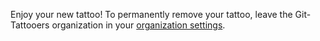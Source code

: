 Enjoy your new tattoo! To permanently remove your tattoo, leave the Git-Tattooers organization in your [organization settings](https://github.com/settings/organizations).<!-- {"uuid":"d0591297-de55-440a-b6fc-178894fa55f1", "dates":{"2020-01-19": 0, "2020-01-20": 0, "2020-01-21": 0, "2020-01-22": 0, "2020-01-23": 0, "2020-01-24": 0, "2020-01-25": 0, "2020-01-26": 0, "2020-01-27": 0, "2020-01-28": 5, "2020-01-29": 5, "2020-01-30": 5, "2020-01-31": 0, "2020-02-01": 0, "2020-02-02": 10, "2020-02-03": 10, "2020-02-04": 10, "2020-02-05": 10, "2020-02-06": 10, "2020-02-07": 10, "2020-02-08": 10, "2020-02-09": 0, "2020-02-10": 0, "2020-02-11": 0, "2020-02-12": 0, "2020-02-13": 0, "2020-02-14": 0, "2020-02-15": 0, "2020-02-16": 0, "2020-02-17": 0, "2020-02-18": 0, "2020-02-19": 0, "2020-02-20": 0, "2020-02-21": 0, "2020-02-22": 0, "2020-02-23": 0, "2020-02-24": 0, "2020-02-25": 0, "2020-02-26": 0, "2020-02-27": 0, "2020-02-28": 0, "2020-02-29": 0, "2020-03-01": 0, "2020-03-02": 0, "2020-03-03": 0, "2020-03-04": 0, "2020-03-05": 0, "2020-03-06": 0, "2020-03-07": 0, "2020-03-08": 0, "2020-03-09": 0, "2020-03-10": 0, "2020-03-11": 0, "2020-03-12": 0, "2020-03-13": 0, "2020-03-14": 0, "2020-03-15": 0, "2020-03-16": 0, "2020-03-17": 0, "2020-03-18": 15, "2020-03-19": 0, "2020-03-20": 0, "2020-03-21": 0, "2020-03-22": 0, "2020-03-23": 0, "2020-03-24": 15, "2020-03-25": 5, "2020-03-26": 15, "2020-03-27": 0, "2020-03-28": 0, "2020-03-29": 0, "2020-03-30": 15, "2020-03-31": 5, "2020-04-01": 5, "2020-04-02": 5, "2020-04-03": 15, "2020-04-04": 0, "2020-04-05": 0, "2020-04-06": 15, "2020-04-07": 5, "2020-04-08": 5, "2020-04-09": 5, "2020-04-10": 15, "2020-04-11": 0, "2020-04-12": 0, "2020-04-13": 15, "2020-04-14": 5, "2020-04-15": 20, "2020-04-16": 5, "2020-04-17": 15, "2020-04-18": 0, "2020-04-19": 0, "2020-04-20": 15, "2020-04-21": 20, "2020-04-22": 20, "2020-04-23": 20, "2020-04-24": 15, "2020-04-25": 0, "2020-04-26": 0, "2020-04-27": 15, "2020-04-28": 20, "2020-04-29": 20, "2020-04-30": 20, "2020-05-01": 15, "2020-05-02": 0, "2020-05-03": 0, "2020-05-04": 15, "2020-05-05": 20, "2020-05-06": 20, "2020-05-07": 20, "2020-05-08": 15, "2020-05-09": 0, "2020-05-10": 0, "2020-05-11": 15, "2020-05-12": 5, "2020-05-13": 20, "2020-05-14": 5, "2020-05-15": 15, "2020-05-16": 0, "2020-05-17": 0, "2020-05-18": 15, "2020-05-19": 5, "2020-05-20": 5, "2020-05-21": 5, "2020-05-22": 15, "2020-05-23": 0, "2020-05-24": 0, "2020-05-25": 15, "2020-05-26": 5, "2020-05-27": 5, "2020-05-28": 5, "2020-05-29": 15, "2020-05-30": 0, "2020-05-31": 0, "2020-06-01": 0, "2020-06-02": 15, "2020-06-03": 5, "2020-06-04": 15, "2020-06-05": 0, "2020-06-06": 0, "2020-06-07": 0, "2020-06-08": 0, "2020-06-09": 0, "2020-06-10": 15, "2020-06-11": 0, "2020-06-12": 0, "2020-06-13": 0, "2020-06-14": 0, "2020-06-15": 0, "2020-06-16": 0, "2020-06-17": 0, "2020-06-18": 0, "2020-06-19": 0, "2020-06-20": 0, "2020-06-21": 0, "2020-06-22": 0, "2020-06-23": 0, "2020-06-24": 0, "2020-06-25": 0, "2020-06-26": 0, "2020-06-27": 0, "2020-06-28": 0, "2020-06-29": 0, "2020-06-30": 0, "2020-07-01": 0, "2020-07-02": 0, "2020-07-03": 0, "2020-07-04": 10, "2020-07-05": 0, "2020-07-06": 0, "2020-07-07": 0, "2020-07-08": 5, "2020-07-09": 5, "2020-07-10": 10, "2020-07-11": 10, "2020-07-12": 0, "2020-07-13": 0, "2020-07-14": 0, "2020-07-15": 5, "2020-07-16": 5, "2020-07-17": 10, "2020-07-18": 10, "2020-07-19": 0, "2020-07-20": 0, "2020-07-21": 0, "2020-07-22": 0, "2020-07-23": 0, "2020-07-24": 0, "2020-07-25": 10, "2020-07-26": 0, "2020-07-27": 0, "2020-07-28": 0, "2020-07-29": 0, "2020-07-30": 0, "2020-07-31": 0, "2020-08-01": 0, "2020-08-02": 0, "2020-08-03": 0, "2020-08-04": 0, "2020-08-05": 0, "2020-08-06": 0, "2020-08-07": 0, "2020-08-08": 0, "2020-08-09": 0, "2020-08-10": 0, "2020-08-11": 0, "2020-08-12": 0, "2020-08-13": 0, "2020-08-14": 0, "2020-08-15": 0, "2020-08-16": 0, "2020-08-17": 0, "2020-08-18": 0, "2020-08-19": 15, "2020-08-20": 0, "2020-08-21": 0, "2020-08-22": 0, "2020-08-23": 0, "2020-08-24": 0, "2020-08-25": 15, "2020-08-26": 5, "2020-08-27": 15, "2020-08-28": 0, "2020-08-29": 0, "2020-08-30": 0, "2020-08-31": 15, "2020-09-01": 5, "2020-09-02": 5, "2020-09-03": 5, "2020-09-04": 15, "2020-09-05": 0, "2020-09-06": 0, "2020-09-07": 15, "2020-09-08": 5, "2020-09-09": 5, "2020-09-10": 5, "2020-09-11": 14, "2020-09-12": 0, "2020-09-13": 0, "2020-09-14": 15, "2020-09-15": 5, "2020-09-16": 20, "2020-09-17": 5, "2020-09-18": 15, "2020-09-19": 0, "2020-09-20": 0, "2020-09-21": 15, "2020-09-22": 20, "2020-09-23": 20, "2020-09-24": 20, "2020-09-25": 15, "2020-09-26": 0, "2020-09-27": 0, "2020-09-28": 15, "2020-09-29": 20, "2020-09-30": 20, "2020-10-01": 20, "2020-10-02": 15, "2020-10-03": 0, "2020-10-04": 0, "2020-10-05": 14, "2020-10-06": 19, "2020-10-07": 20, "2020-10-08": 18, "2020-10-09": 15, "2020-10-10": 0, "2020-10-11": 0, "2020-10-12": 15, "2020-10-13": 5, "2020-10-14": 20, "2020-10-15": 5, "2020-10-16": 15, "2020-10-17": 0, "2020-10-18": 0, "2020-10-19": 15, "2020-10-20": 5, "2020-10-21": 5, "2020-10-22": 5, "2020-10-23": 15, "2020-10-24": 0, "2020-10-25": 0, "2020-10-26": 15, "2020-10-27": 5, "2020-10-28": 5, "2020-10-29": 5, "2020-10-30": 15, "2020-10-31": 0, "2020-11-01": 0, "2020-11-02": 0, "2020-11-03": 15, "2020-11-04": 5, "2020-11-05": 15, "2020-11-06": 0, "2020-11-07": 0, "2020-11-08": 0, "2020-11-09": 0, "2020-11-10": 0, "2020-11-11": 15, "2020-11-12": 0, "2020-11-13": 0, "2020-11-14": 0, "2020-11-15": 0, "2020-11-16": 0, "2020-11-17": 0, "2020-11-18": 0, "2020-11-19": 0, "2020-11-20": 0, "2020-11-21": 0, "2020-11-22": 0, "2020-11-23": 0, "2020-11-24": 0, "2020-11-25": 0, "2020-11-26": 0, "2020-11-27": 0, "2020-11-28": 0, "2020-11-29": 0, "2020-11-30": 0, "2020-12-01": 0, "2020-12-02": 0, "2020-12-03": 0, "2020-12-04": 0, "2020-12-05": 0, "2020-12-06": 0, "2020-12-07": 0, "2020-12-08": 0, "2020-12-09": 0, "2020-12-10": 0, "2020-12-11": 0, "2020-12-12": 0, "2020-12-13": 10, "2020-12-14": 10, "2020-12-15": 10, "2020-12-16": 10, "2020-12-17": 10, "2020-12-18": 10, "2020-12-19": 10, "2020-12-20": 0, "2020-12-21": 0, "2020-12-22": 5, "2020-12-23": 5, "2020-12-24": 5, "2020-12-25": 0, "2020-12-26": 0, "2020-12-27": 0, "2020-12-28": 0, "2020-12-29": 0, "2020-12-30": 0, "2020-12-31": 0, "2021-01-01": 0, "2021-01-02": 0, "2021-01-03": 0, "2021-01-04": 0, "2021-01-05": 0, "2021-01-06": 0, "2021-01-07": 0, "2021-01-08": 0, "2021-01-09": 0, "2021-01-10": 0, "2021-01-11": 0, "2021-01-12": 0, "2021-01-13": 0, "2021-01-14": 0, "2021-01-15": 0, "2021-01-16": 0}} -->
